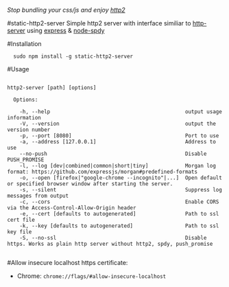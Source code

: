 *Stop bundling your css/js and enjoy [http2](https://http2.github.io/)*

#static-http2-server
Simple http2 server with interface similiar to [http-server](https://github.com/indexzero/http-server) using [express](https://github.com/expressjs/express) & [node-spdy](https://github.com/indutny/node-spdy)

#Installation
```
  sudo npm install -g static-http2-server
```

#Usage

```

http2-server [path] [options]

  Options:

    -h, --help                                            output usage information
    -V, --version                                         output the version number
    -p, --port [8080]                                     Port to use
    -a, --address [127.0.0.1]                             Address to use
    --no-push                                             Disable PUSH_PROMISE
    -l, --log [dev|combined|common|short|tiny]            Morgan log format: https://github.com/expressjs/morgan#predefined-formats
    -o, --open [firefox|"google-chrome --incognito"|...]  Open default or specified browser window after starting the server.
    -s, --silent                                          Suppress log messages from output
    -c, --cors                                            Enable CORS via the Access-Control-Allow-Origin header
    -e, --cert [defaults to autogenerated]                Path to ssl cert file
    -k, --key [defaults to autogenerated]                 Path to ssl key file
    -S, --no-ssl                                          Disable https. Works as plain http server without http2, spdy, push_promise


```

#Allow insecure localhost https certificate:
* Chrome: ```chrome://flags/#allow-insecure-localhost```

